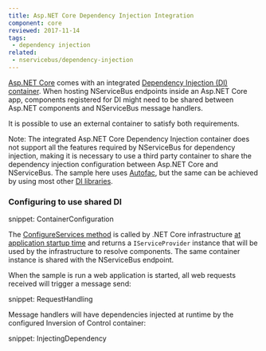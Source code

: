 ```yaml
---
title: Asp.NET Core Dependency Injection Integration
component: core
reviewed: 2017-11-14
tags:
 - dependency injection
related:
 - nservicebus/dependency-injection
---
```


[Asp.NET Core](https://docs.microsoft.com/en-us/aspnet/core/) comes with an integrated [Dependency Injection (DI) container](https://docs.microsoft.com/en-us/aspnet/core/fundamentals/dependency-injection). When hosting NServiceBus endpoints inside an Asp.NET Core app, components registered for DI might need to be shared between Asp.NET components and NServiceBus message handlers. 

It is possible to use an external container to satisfy both requirements.

Note: The integrated Asp.NET Core Dependency Injection container does not support all the features required by NServiceBus for dependency injection, making it is necessary to use a third party container to share the dependency injection configuration between Asp.NET Core and NServiceBus. The sample here uses [Autofac](/nservicebus/dependency-injection/autofac.md), but the same can be achieved by using most other [DI libraries](/nservicebus/dependency-injection/).


### Configuring to use shared DI

snippet: ContainerConfiguration

The [ConfigureServices method](https://docs.microsoft.com/en-us/aspnet/core/fundamentals/startup#the-configureservices-method) is called by .NET Core infrastructure [at application startup time](https://docs.microsoft.com/en-us/aspnet/core/fundamentals/startup) and returns a `IServiceProvider` instance that will be used by the infrastructure to resolve components. The same container instance is shared with the NServiceBus endpoint.

When the sample is run a web application is started, all web requests received will trigger a message send:

snippet: RequestHandling

Message handlers will have dependencies injected at runtime by the configured Inversion of Control container:

snippet: InjectingDependency
